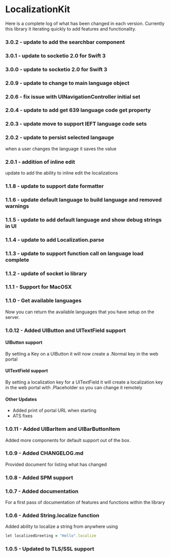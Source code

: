 # LocalizationKit
Here is a complete log of what has been changed in each version. Currently this library it iterating quickly to add features and functionality.
### 3.0.2 - update to add the searchbar component
### 3.0.1 - update to socketio 2.0 for Swift 3
### 3.0.0 - update to socketio 2.0 for Swift 3
### 2.0.9 - update to change to main language object
### 2.0.6 - fix issue with UINavigationController initial set
### 2.0.4 - update to add get 639 language code get property
### 2.0.3 - update move to support IEFT language code sets
### 2.0.2 - update to persist selected langauge
when a user changes the language it saves the value
### 2.0.1 - addition of inline edit
update to add the ability to inline edit the localizations
### 1.1.8 - update to support date formatter
### 1.1.6 - update default language to build language and removed warnings
### 1.1.5 - update to add default language and show debug strings in UI
### 1.1.4 - update to add Localization.parse
### 1.1.3 - update to support function call on language load complete
### 1.1.2 - update of socket io library
### 1.1.1 - Support for MacOSX

### 1.1.0 - Get available languages
Now you can return the available languages that you have setup on the server.

### 1.0.12 - Added UIButton and UITextField support
#### UIButton support
By setting a Key on a UIButton it will now create a .Normal key in the web portal
#### UITextField support
By setting a localization key for a UITextField it will create a localization key in the web portal with .Placeholder so you can change it remotely
#### Other Updates
- Added print of portal URL when starting
- ATS fixes

### 1.0.11 - Added UIBarItem and UIBarButtonItem
Added more components for default support out of the box.

### 1.0.9 - Added CHANGELOG.md
Provided document for listing what has changed

### 1.0.8 - Added SPM support

### 1.0.7 - Added documentation
For a first pass of documentation of features and functions within the library

### 1.0.6 - Added String.localize function
Added ability to localize a string from anywhere using 
```ruby
let localizedGreeting = "Hello".localize
```
### 1.0.5 - Updated to TLS/SSL support
